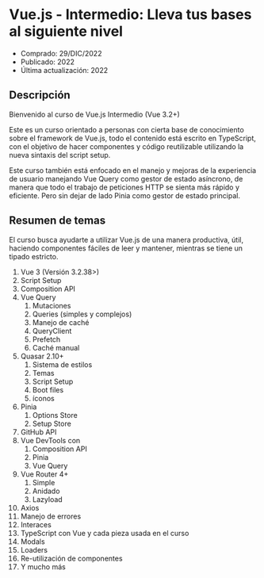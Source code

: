 # Vue.js - Intermedio: Lleva tus bases al siguiente nivel

- Comprado: 29/DIC/2022
- Publicado: 2022
- Última actualización: 2022

## Descripción

Bienvenido al curso de Vue.js Intermedio (Vue 3.2+)

Este es un curso orientado a personas con cierta base de conocimiento sobre el
framework de Vue.js, todo el contenido está escrito en TypeScript, con el
objetivo de hacer componentes y código reutilizable utilizando la nueva sintaxis
del script setup.

Este curso también está enfocado en el manejo y mejoras de la experiencia de
usuario manejando Vue Query como gestor de estado asíncrono, de manera que todo
el trabajo de peticiones HTTP se sienta más rápido y eficiente. Pero sin dejar
de lado Pinia como gestor de estado principal.

## Resumen de temas

El curso busca ayudarte a utilizar Vue.js de una manera productiva, útil,
haciendo componentes fáciles de leer y mantener, mientras se tiene un tipado
estricto.

1. Vue 3 (Versión 3.2.38>)
2. Script Setup
3. Composition API
4. Vue Query
   1. Mutaciones
   2. Queries (simples y complejos)
   3. Manejo de caché
   4. QueryClient
   5. Prefetch
   6. Caché manual
5. Quasar 2.10+
   1. Sistema de estilos
   2. Temas
   3. Script Setup
   4. Boot files
   5. íconos
6. Pinia
   1. Options Store
   2. Setup Store
7. GitHub API
8. Vue DevTools con
   1. Composition API
   2. Pinia
   3. Vue Query
9. Vue Router 4+
   1. Simple
   2. Anidado
   3. Lazyload
10. Axios
11. Manejo de errores
12. Interaces
13. TypeScript con Vue y cada pieza usada en el curso
14. Modals
15. Loaders
16. Re-utilización de componentes
17. Y mucho más

